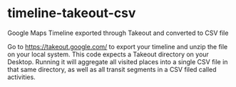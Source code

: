 # timeline-takeout-csv
Google Maps Timeline exported through Takeout and converted to CSV file

Go to https://takeout.google.com/ to export your timeline and unzip the file on your local system. This code expects a Takeout directory on your Desktop. Running it will aggregate all visited places into a single CSV file in that same directory, as well as all transit segments in a CSV filed called activities.